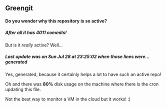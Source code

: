## Greengit

#### Do you wonder why this repository is so active?

##### After all it has 4011 commits!

But is it *really* active? Well...

##### Last update was on Sun Jul 28 at 23:25:02 when those lines were... generated

Yes, generated, because it certainly helps a lot to have such an active repo!

Oh and there was **80%** disk usage on the machine
where there is the cron updating this file.

Not the best way to monitor a VM in the cloud but it works! :)
